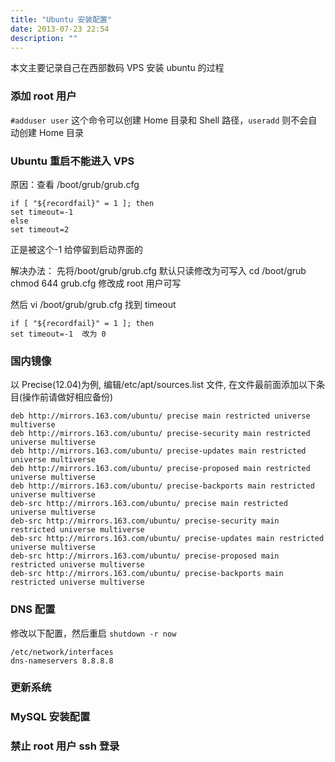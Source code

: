 ```yaml
---
title: "Ubuntu 安装配置"
date: 2013-07-23 22:54
description: ""
---
```


本文主要记录自己在西部数码 VPS 安装 ubuntu 的过程

### 添加 root 用户

`#adduser user` 这个命令可以创建 Home 目录和 Shell 路径，`useradd` 则不会自动创建 Home 目录

### Ubuntu 重启不能进入 VPS

原因：查看 /boot/grub/grub.cfg

```
if [ "${recordfail}" = 1 ]; then
set timeout=-1
else
set timeout=2
```

正是被这个-1 给停留到启动界面的

解决办法：
先将/boot/grub/grub.cfg 默认只读修改为可写入
cd /boot/grub
chmod 644 grub.cfg 修改成 root 用户可写

然后
vi /boot/grub/grub.cfg 找到 timeout

```
if [ "${recordfail}" = 1 ]; then
set timeout=-1  改为 0
```

### 国内镜像

以 Precise(12.04)为例, 编辑/etc/apt/sources.list 文件, 在文件最前面添加以下条目(操作前请做好相应备份)

```
deb http://mirrors.163.com/ubuntu/ precise main restricted universe multiverse
deb http://mirrors.163.com/ubuntu/ precise-security main restricted universe multiverse
deb http://mirrors.163.com/ubuntu/ precise-updates main restricted universe multiverse
deb http://mirrors.163.com/ubuntu/ precise-proposed main restricted universe multiverse
deb http://mirrors.163.com/ubuntu/ precise-backports main restricted universe multiverse
deb-src http://mirrors.163.com/ubuntu/ precise main restricted universe multiverse
deb-src http://mirrors.163.com/ubuntu/ precise-security main restricted universe multiverse
deb-src http://mirrors.163.com/ubuntu/ precise-updates main restricted universe multiverse
deb-src http://mirrors.163.com/ubuntu/ precise-proposed main restricted universe multiverse
deb-src http://mirrors.163.com/ubuntu/ precise-backports main restricted universe multiverse
```

### DNS 配置

修改以下配置，然后重启 `shutdown -r now`

```
/etc/network/interfaces
dns-nameservers 8.8.8.8
```

### 更新系统

### MySQL 安装配置

### 禁止 root 用户 ssh 登录
